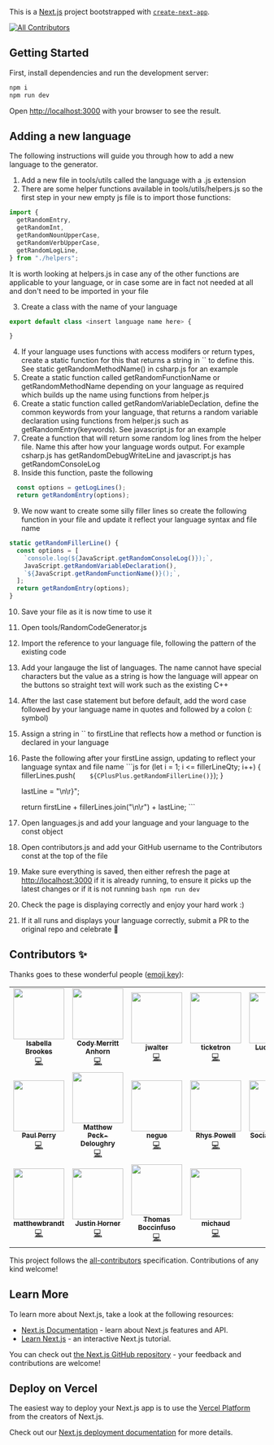 This is a [Next.js](https://nextjs.org/) project bootstrapped with [`create-next-app`](https://github.com/vercel/next.js/tree/canary/packages/create-next-app).
<!-- ALL-CONTRIBUTORS-BADGE:START - Do not remove or modify this section -->
[![All Contributors](https://img.shields.io/badge/all_contributors-18-orange.svg?style=flat-square)](#contributors-)
<!-- ALL-CONTRIBUTORS-BADGE:END -->

## Getting Started

First, install dependencies and run the development server:

```bash
npm i
npm run dev
```

Open [http://localhost:3000](http://localhost:3000) with your browser to see the result.

## Adding a new language

The following instructions will guide you through how to add a new language to the generator.

1. Add a new file in tools/utils called the language with a .js extension
2. There are some helper functions available in tools/utils/helpers.js so the first step in your new empty js file is to import those functions:
  ```js
  import {
    getRandomEntry,
    getRandomInt,
    getRandomNounUpperCase,
    getRandomVerbUpperCase,
    getRandomLogLine,
  } from "./helpers";
  ```
  It is worth looking at helpers.js in case any of the other functions are applicable to your language, or in case some are in fact not needed at all and don't need to be imported in your file
  
3. Create a class with the name of your language
  ```js
  export default class <insert language name here> {

  }
  ```
4. If your language uses functions with access modifers or return types, create a static function for this that returns a string in `` to define this. See static getRandomMethodName() in csharp.js for an example
5. Create a static function called getRandomFunctionName or getRandomMethodName depending on your language as required which builds up the name using functions from helper.js
6. Create a static function called getRandomVariableDeclation, define the common keywords from your language, that returns a random variable declaration using functions from helper.js such as getRandomEntry(keywords). See javascript.js for an example
7. Create a function that will return some random log lines from the helper file. Name this after how your language words output. For example csharp.js has getRandomDebugWriteLine and javascript.js has getRandomConsoleLog
8. Inside this function, paste the following
  ```js
    const options = getLogLines();
    return getRandomEntry(options);
  ```
9. We now want to create some silly filler lines so create the following function in your file and update it reflect your language syntax and file name
  ```js
  static getRandomFillerLine() {
    const options = [
      `console.log(${JavaScript.getRandomConsoleLog()});`,
      JavaScript.getRandomVariableDeclaration(),
      `${JavaScript.getRandomFunctionName()}();`,
    ];
    return getRandomEntry(options);
  }
  ```
  10. Save your file as it is now time to use it
  11. Open tools/RandomCodeGenerator.js
  12. Import the reference to your language file, following the pattern of the existing code
  13. Add your langauge the list of languages. The name cannot have special characters but the value as a string is how the language will appear on the buttons so straight text will work such as the existing C++
  14. After the last case statement but before default, add the word case followed by your language name in quotes and followed by a colon (: symbol)
  15. Assign a string in `` to firstLine that reflects how a method or function is declared in your language
  16. Paste the following after your firstLine assign, updating to reflect your language syntax and file name
    ```js
        for (let i = 1; i <= fillerLineQty; i++) {
        fillerLines.push(`    ${CPlusPlus.getRandomFillerLine()}`);
      }

      lastLine = "\n\r}";

      return firstLine + fillerLines.join("\n\r") + lastLine;
     ```
  17. Open languages.js and add your language and your language to the const object
  18. Open contributors.js and add your GitHub username to the Contributors const at the top of the file
  18. Make sure everything is saved, then either refresh the page at [http://localhost:3000](http://localhost:3000) if it is already running, to ensure it picks up the latest changes or if it is not running
    ```bash
      npm run dev
    ```
  19. Check the page is displaying correctly and enjoy your hard work :)
  20. If it all runs and displays your language correctly, submit a PR to the original repo and celebrate :tada:

## Contributors ✨

Thanks goes to these wonderful people ([emoji key](https://allcontributors.org/docs/en/emoji-key)):

<!-- ALL-CONTRIBUTORS-LIST:START - Do not remove or modify this section -->
<!-- prettier-ignore-start -->
<!-- markdownlint-disable -->
<table>
  <tr>
    <td align="center"><a href="https://isabellabrookes.com"><img src="https://avatars.githubusercontent.com/u/12928252?v=4?s=100" width="100px;" alt=""/><br /><sub><b>Isabella Brookes</b></sub></a><br /><a href="https://github.com/whitep4nth3r/randomcodegenerator.lol/commits?author=isabellabrookes" title="Code">💻</a></td>
    <td align="center"><a href="https://codyanhorn.tech/"><img src="https://avatars.githubusercontent.com/u/5433919?v=4?s=100" width="100px;" alt=""/><br /><sub><b>Cody Merritt Anhorn</b></sub></a><br /><a href="https://github.com/whitep4nth3r/randomcodegenerator.lol/commits?author=canhorn" title="Code">💻</a></td>
    <td align="center"><a href="https://github.com/jwalter"><img src="https://avatars.githubusercontent.com/u/349523?v=4?s=100" width="100px;" alt=""/><br /><sub><b>jwalter</b></sub></a><br /><a href="https://github.com/whitep4nth3r/randomcodegenerator.lol/commits?author=jwalter" title="Code">💻</a></td>
    <td align="center"><a href="https://github.com/callticketron"><img src="https://avatars.githubusercontent.com/u/61888726?v=4?s=100" width="100px;" alt=""/><br /><sub><b>ticketron</b></sub></a><br /><a href="https://github.com/whitep4nth3r/randomcodegenerator.lol/commits?author=callticketron" title="Code">💻</a></td>
    <td align="center"><a href="https://www.lucecarter.co.uk"><img src="https://avatars.githubusercontent.com/u/6980734?v=4?s=100" width="100px;" alt=""/><br /><sub><b>Luce Carter</b></sub></a><br /><a href="https://github.com/whitep4nth3r/randomcodegenerator.lol/commits?author=LuceCarter" title="Code">💻</a></td>
    <td align="center"><a href="https://twitter.com/lukeocodes"><img src="https://avatars.githubusercontent.com/u/956290?v=4?s=100" width="100px;" alt=""/><br /><sub><b>Luke Oliff</b></sub></a><br /><a href="https://github.com/whitep4nth3r/randomcodegenerator.lol/commits?author=lukeocodes" title="Code">💻</a></td>
    <td align="center"><a href="https://www.rickvandenbosch.net"><img src="https://avatars.githubusercontent.com/u/22077141?v=4?s=100" width="100px;" alt=""/><br /><sub><b>Rick van den Bosch</b></sub></a><br /><a href="https://github.com/whitep4nth3r/randomcodegenerator.lol/commits?author=rickvdbosch" title="Code">💻</a></td>
  </tr>
  <tr>
    <td align="center"><a href="https://github.com/MistaTwist"><img src="https://avatars.githubusercontent.com/u/9354464?v=4?s=100" width="100px;" alt=""/><br /><sub><b>Paul Perry</b></sub></a><br /><a href="https://github.com/whitep4nth3r/randomcodegenerator.lol/commits?author=MistaTwist" title="Code">💻</a></td>
    <td align="center"><a href="https://deloughry.co.uk"><img src="https://avatars.githubusercontent.com/u/1541665?v=4?s=100" width="100px;" alt=""/><br /><sub><b>Matthew Peck-Deloughry</b></sub></a><br /><a href="https://github.com/whitep4nth3r/randomcodegenerator.lol/commits?author=DR-DinoMight" title="Code">💻</a></td>
    <td align="center"><a href="http://negue.github.io"><img src="https://avatars.githubusercontent.com/u/842273?v=4?s=100" width="100px;" alt=""/><br /><sub><b>negue</b></sub></a><br /><a href="https://github.com/whitep4nth3r/randomcodegenerator.lol/commits?author=negue" title="Code">💻</a></td>
    <td align="center"><a href="http://www.rhyspowell.com"><img src="https://avatars.githubusercontent.com/u/473860?v=4?s=100" width="100px;" alt=""/><br /><sub><b>Rhys Powell</b></sub></a><br /><a href="https://github.com/whitep4nth3r/randomcodegenerator.lol/commits?author=rhyspowell" title="Code">💻</a></td>
    <td align="center"><a href="https://madhousesteve.codes"><img src="https://avatars.githubusercontent.com/u/52213009?v=4?s=100" width="100px;" alt=""/><br /><sub><b>Sociable Steve</b></sub></a><br /><a href="https://github.com/whitep4nth3r/randomcodegenerator.lol/commits?author=SociableSteve" title="Code">💻</a></td>
    <td align="center"><a href="https://sketchni.codes"><img src="https://avatars.githubusercontent.com/u/11874768?v=4?s=100" width="100px;" alt=""/><br /><sub><b>Denver F</b></sub></a><br /><a href="https://github.com/whitep4nth3r/randomcodegenerator.lol/commits?author=SketchNI" title="Code">💻</a></td>
    <td align="center"><a href="https://github.com/mrange"><img src="https://avatars.githubusercontent.com/u/2491891?v=4?s=100" width="100px;" alt=""/><br /><sub><b>mrange</b></sub></a><br /><a href="https://github.com/whitep4nth3r/randomcodegenerator.lol/commits?author=mrange" title="Code">💻</a></td>
  </tr>
  <tr>
    <td align="center"><a href="https://github.com/matthewbrandt"><img src="https://avatars.githubusercontent.com/u/67697593?v=4?s=100" width="100px;" alt=""/><br /><sub><b>matthewbrandt</b></sub></a><br /><a href="https://github.com/whitep4nth3r/randomcodegenerator.lol/commits?author=matthewbrandt" title="Code">💻</a></td>
    <td align="center"><a href="https://github.com/justinhhorner"><img src="https://avatars.githubusercontent.com/u/4635843?v=4?s=100" width="100px;" alt=""/><br /><sub><b>Justin Horner</b></sub></a><br /><a href="https://github.com/whitep4nth3r/randomcodegenerator.lol/commits?author=justinhhorner" title="Code">💻</a></td>
    <td align="center"><a href="https://github.com/tBoccinfuso"><img src="https://avatars.githubusercontent.com/u/25520666?v=4?s=100" width="100px;" alt=""/><br /><sub><b>Thomas Boccinfuso</b></sub></a><br /><a href="https://github.com/whitep4nth3r/randomcodegenerator.lol/commits?author=tBoccinfuso" title="Code">💻</a></td>
    <td align="center"><a href="https://github.com/michaud"><img src="https://avatars.githubusercontent.com/u/338436?v=4?s=100" width="100px;" alt=""/><br /><sub><b>michaud</b></sub></a><br /><a href="https://github.com/whitep4nth3r/randomcodegenerator.lol/commits?author=michaud" title="Code">💻</a></td>
  </tr>
</table>

<!-- markdownlint-restore -->
<!-- prettier-ignore-end -->

<!-- ALL-CONTRIBUTORS-LIST:END -->

This project follows the [all-contributors](https://github.com/all-contributors/all-contributors) specification. Contributions of any kind welcome!


## Learn More

To learn more about Next.js, take a look at the following resources:

- [Next.js Documentation](https://nextjs.org/docs) - learn about Next.js features and API.
- [Learn Next.js](https://nextjs.org/learn) - an interactive Next.js tutorial.

You can check out [the Next.js GitHub repository](https://github.com/vercel/next.js/) - your feedback and contributions are welcome!

## Deploy on Vercel

The easiest way to deploy your Next.js app is to use the [Vercel Platform](https://vercel.com/new?utm_medium=default-template&filter=next.js&utm_source=create-next-app&utm_campaign=create-next-app-readme) from the creators of Next.js.

Check out our [Next.js deployment documentation](https://nextjs.org/docs/deployment) for more details.
